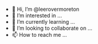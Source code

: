 - 👋 Hi, I’m @leerovermoreton
- 👀 I’m interested in ...
- 🌱 I’m currently learning ...
- 💞️ I’m looking to collaborate on ...
- 📫 How to reach me ...

<!---
leerovermoreton/leerovermoreton is a ✨ special ✨ repository because its `README.md` (this file) appears on your GitHub profile.
You can click the Preview link to take a look at your changes.
--->
